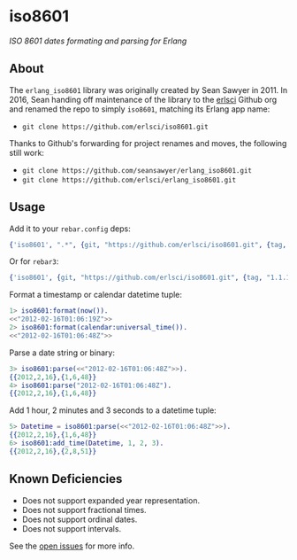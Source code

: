 # iso8601

*ISO 8601 dates formating and parsing for Erlang*

## About

The ``erlang_iso8601`` library was originally created by Sean Sawyer in 2011. In 2016, Sean handing off maintenance of the library to the [erlsci](https://github.com/erlsci) Github org and renamed the repo to simply ``iso8601``, matching its Erlang app name:

* ``git clone https://github.com/erlsci/iso8601.git``

Thanks to Github's forwarding for project renames and moves, the following still work:

* ``git clone https://github.com/seansawyer/erlang_iso8601.git``
* ``git clone https://github.com/erlsci/erlang_iso8601.git``

## Usage

Add it to your `rebar.config` deps:

```erlang
{'iso8601', ".*", {git, "https://github.com/erlsci/iso8601.git", {tag, "1.1.1"}}}
```

Or for `rebar3`:

```erlang
{'iso8601', {git, "https://github.com/erlsci/iso8601.git", {tag, "1.1.1"}}}
```

Format a timestamp or calendar datetime tuple:

```erlang
1> iso8601:format(now()).
<<"2012-02-16T01:06:19Z">>
2> iso8601:format(calendar:universal_time()).
<<"2012-02-16T01:06:48Z">>
```

Parse a date string or binary:

```erlang
3> iso8601:parse(<<"2012-02-16T01:06:48Z">>).
{{2012,2,16},{1,6,48}}
4> iso8601:parse("2012-02-16T01:06:48Z").    
{{2012,2,16},{1,6,48}}
```

Add 1 hour, 2 minutes and 3 seconds to a datetime tuple:

```erlang
5> Datetime = iso8601:parse(<<"2012-02-16T01:06:48Z">>).
{{2012,2,16},{1,6,48}}
6> iso8601:add_time(Datetime, 1, 2, 3).
{{2012,2,16},{2,8,51}}
```

## Known Deficiencies

* Does not support expanded year representation.
* Does not support fractional times.
* Does not support ordinal dates.
* Does not support intervals.

See the [open issues](https://github.com/erlsci/iso8601/issues)
for more info.
